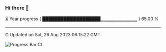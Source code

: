 ### Hi there 👋

⏳ Year progress { ███████████████████▁▁▁▁▁▁▁▁▁▁▁ } 65.00 %

---

⏰ Updated on Sat, 26 Aug 2023 06:15:22 GMT

![Progress Bar CI](https://github.com/liununu/liununu/workflows/Progress%20Bar%20CI/badge.svg)
